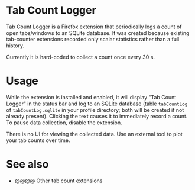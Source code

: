 # Tab Count Logger

Tab Count Logger is a Firefox extension that periodically logs a count of open tabs/windows to an SQLite database. It was created because existing tab-counter extensions recorded only scalar statistics rather than a full history.

Currently it is hard-coded to collect a count once every 30 s.

# Usage
While the extension is installed and enabled, it will display "Tab Count Logger" in the status bar and log to an SQLite database  (table `tabCountLog` of `tabCountLog.sqlite` in your profile directory; both will be created if not already present). Clicking the text causes it to immediately record a count. To pause data collection, disable the extension.

There is no UI for viewing the collected data. Use an external tool to plot your tab counts over time.

# See also
* @@@@ Other tab count extensions